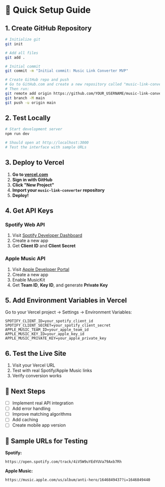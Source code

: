 # 🚀 Quick Setup Guide

## 1. Create GitHub Repository

```bash
# Initialize git
git init

# Add all files
git add .

# Initial commit
git commit -m "Initial commit: Music Link Converter MVP"

# Create GitHub repo and push
# Go to GitHub.com and create a new repository called "music-link-converter"
# Then run:
git remote add origin https://github.com/YOUR_USERNAME/music-link-converter.git
git branch -M main
git push -u origin main
```

## 2. Test Locally

```bash
# Start development server
npm run dev

# Should open at http://localhost:3000
# Test the interface with sample URLs
```

## 3. Deploy to Vercel

1. **Go to [vercel.com](https://vercel.com)**
2. **Sign in with GitHub**
3. **Click "New Project"**
4. **Import your `music-link-converter` repository**
5. **Deploy!**

## 4. Get API Keys

### Spotify Web API
1. Visit [Spotify Developer Dashboard](https://developer.spotify.com/dashboard)
2. Create a new app
3. Get **Client ID** and **Client Secret**

### Apple Music API
1. Visit [Apple Developer Portal](https://developer.apple.com/account/)
2. Create a new app
3. Enable MusicKit
4. Get **Team ID**, **Key ID**, and generate **Private Key**

## 5. Add Environment Variables in Vercel

Go to your Vercel project → Settings → Environment Variables:

```
SPOTIFY_CLIENT_ID=your_spotify_client_id
SPOTIFY_CLIENT_SECRET=your_spotify_client_secret
APPLE_MUSIC_TEAM_ID=your_apple_team_id
APPLE_MUSIC_KEY_ID=your_apple_key_id
APPLE_MUSIC_PRIVATE_KEY=your_apple_private_key
```

## 6. Test the Live Site

1. Visit your Vercel URL
2. Test with real Spotify/Apple Music links
3. Verify conversion works

## 🎯 Next Steps

- [ ] Implement real API integration
- [ ] Add error handling
- [ ] Improve matching algorithms
- [ ] Add caching
- [ ] Create mobile app version

## 📱 Sample URLs for Testing

**Spotify:**
```
https://open.spotify.com/track/4iV5W9uYEdYUVa79Axb7Rh
```

**Apple Music:**
```
https://music.apple.com/us/album/anti-hero/1646849437?i=1646849440
```

